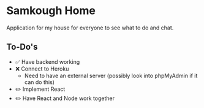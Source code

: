 # Samkough Home
Application for my house for everyone to see what to do and chat.

## To-Do's
- :white_check_mark: Have backend working
- :x: Connect to Heroku
    - Need to have an external server (possibly look into phpMyAdmin if it can do this)
- :pencil2: Implement React
- :pencil2: Have React and Node work together